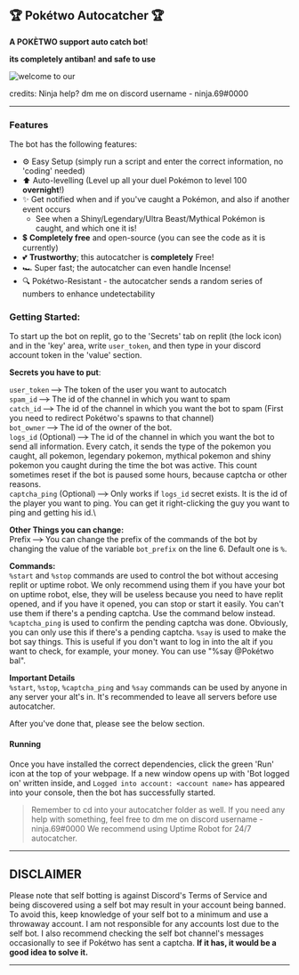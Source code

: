 ## 🏆 Pokétwo Autocatcher 🏆
**A POKÈTWO support auto catch bot**!

**its completely antiban! and safe to use**

![welcome to our](https://github.com/Ninja-bruh69/All-In-One-Discord-Bot/assets/130167556/c90149b9-48e6-4103-8457-c9fe6b56374b)


credits: Ninja
help?
dm me on discord
username - ninja.69#0000

---

### Features
The bot has the following features:
- ⚙️ Easy Setup (simply run a script and enter the correct information, no 'coding' needed)
- ⬆️ Auto-levelling (Level up all your duel Pokémon to level 100 **overnight**!)
- ✨ Get notified when and if you've caught a Pokémon, and also if another event occurs
    - See when a Shiny/Legendary/Ultra Beast/Mythical Pokémon is caught, and which one it is!
- 💲 **Completely free** and open-source (you can see the code as it is currently)
- 💕 **Trustworthy**; this autocatcher is **completely** Free!
- 🏎️ Super fast; the autocatcher can even handle Incense!
- 🔍 Pokétwo-Resistant - the autocatcher sends a random series of numbers to enhance undetectability

### Getting Started:
To start up the bot on replit, go to the 'Secrets' tab on replit (the lock icon) and in the 'key' area, write `user_token`, and then type in your discord account token in the 'value' section. <br>

**Secrets you have to put**:

`user_token` ~~-->~~ The token of the user you want to autocatch\
`spam_id` ~~-->~~ The id of the channel in which you want to spam\
`catch_id` ~~-->~~ The id of the channel in which you want the bot to spam (First you need to redirect Pokétwo's spawns to that channel)\
`bot_owner` ~~-->~~ The id of the owner of the bot.\
`logs_id` (Optional) ~~-->~~ The id of the channel in which you want the bot to send all information. Every catch, it sends the type of the pokemon you caught, all pokemon, legendary pokemon, mythical pokemon and shiny pokemon you caught during the time the bot was active. This count sometimes reset if the bot is paused some hours, because captcha or other reasons.\
`captcha_ping` (Optional) ~~-->~~ Only works if `logs_id` secret exists. It is the id of the player you want to ping. You can get it right-clicking the guy you want to ping and getting his id.\

**Other Things you can change:**\
Prefix ~~-->~~ You can change the prefix of the commands of the bot by changing the value of the variable `bot_prefix` on the line 6. Default one is `%`.

**Commands:**\
`%start` and `%stop` commands are used to control the bot without accesing replit or uptime robot. We only recommend using them if you have your bot on uptime robot, else, they will be useless because you need to have replit opened, and if you have it opened, you can stop or start it easily. You can't use them if there's a pending captcha. Use the command below instead.
`%captcha_ping` is used to confirm the pending captcha was done. Obviously, you can only use this if there's a pending captcha.
`%say` is used to make the bot say things. This is useful if you don't want to log in into the alt if you want to check, for example, your money. You can use "%say @Pokétwo bal". 

**Important Details**\
`%start`, `%stop`, `%captcha_ping` and `%say` commands can be used by anyone in any server your alt's in. It's recommended to leave all servers before use autocatcher.

After you've done that, please see the below section.

#### <b>Running</b>
Once you have installed the correct dependencies, click the green 'Run' icon at the top of your webpage. If a new window opens up with 'Bot logged on' written inside, and `Logged into account: <account name>` has appeared into your console, then the bot has successfully started.

> Remember to cd into your autocatcher folder as well. If you need any help with something, feel free to dm me on discord
> username - ninja.69#0000
> We recommend using Uptime Robot for 24/7 autocatcher.
>


> 
---

## **DISCLAIMER**

Please note that self botting is against Discord's Terms of Service and being discovered using a self bot may result in your account being banned. To avoid this, keep knowledge of your self bot to a minimum and use a throwaway account. I am not responsible for any accounts lost due to the self bot. I also recommend checking the self bot channel's messages occasionally to see if Pokétwo has sent a captcha. **If it has, it would be a good idea to solve it.**

---
